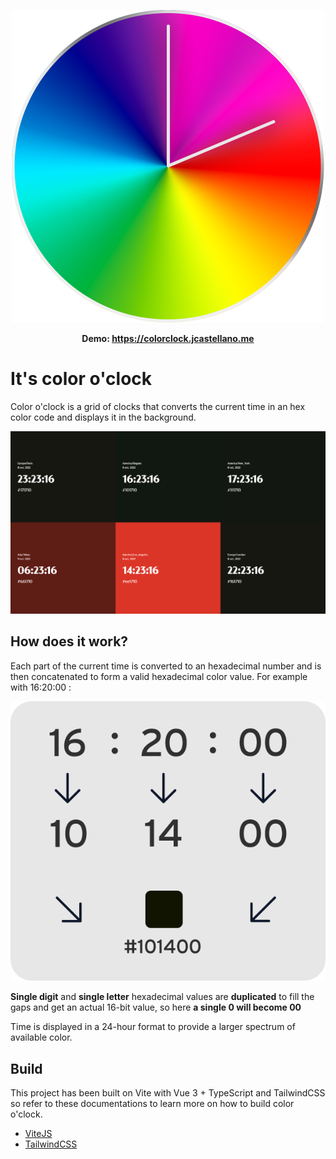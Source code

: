 <p align="center">
    <img src="https://github.com/Emeto/coloroclock/blob/main/docs/coloroclock-logo.png?raw=true" alt="Coloroclock logo" width="500" />
</p>
<p align="center">
    <b>Demo: <a href="https://colorclock.jcastellano.me">https://colorclock.jcastellano.me</a></b>
</p>

# It's color o'clock

Color o'clock is a grid of clocks that converts the current time in an hex color code and displays it in the background.

<p align="center">
    <img src="https://github.com/Emeto/coloroclock/blob/main/docs/screenshot.png?raw=true" alt="Coloroclock screenshot" />
</p>

## How does it work?

Each part of the current time is converted to an hexadecimal number and is then concatenated to form a valid hexadecimal color value. For example with 16:20:00 :

<p align="center">
    <img src="https://github.com/Emeto/coloroclock/blob/main/docs/howitworks.png?raw=true" alt="How it works" />
</p>

**Single digit** and **single letter** hexadecimal values are **duplicated** to fill the gaps and get an actual 16-bit value, so here **a single 0 will become 00**

Time is displayed in a 24-hour format to provide a larger spectrum of available color.

## Build

This project has been built on Vite with Vue 3 + TypeScript and TailwindCSS so refer to these documentations to learn more on how to build color o'clock.

* [ViteJS](https://vitejs.dev/guide/)
* [TailwindCSS](https://tailwindcss.com/docs/installation) 
